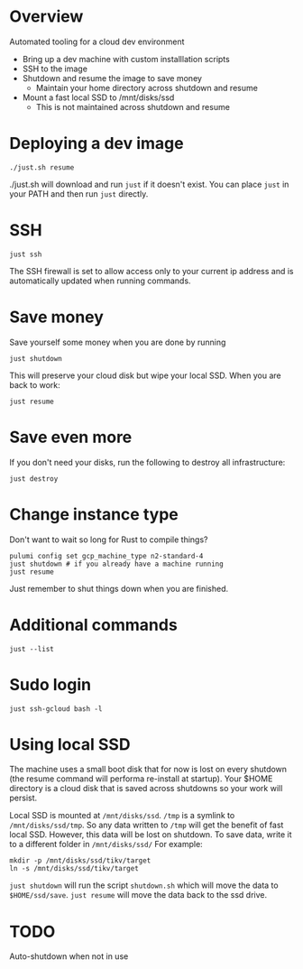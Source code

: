 # Overview

Automated tooling for a cloud dev environment

* Bring up a dev machine with custom installlation scripts
* SSH to the image
* Shutdown and resume the image to save money
  * Maintain your home directory across shutdown and resume
* Mount a fast local SSD to /mnt/disks/ssd
  * This is not maintained across shutdown and resume

# Deploying a dev image

	./just.sh resume

./just.sh will download and run `just` if it doesn't exist. You can place `just` in your PATH and then run `just` directly.

# SSH

	just ssh

The SSH firewall is set to allow access only to your current ip address and is automatically updated when running commands.


# Save money

Save yourself some money when you are done by running

	just shutdown

This will preserve your cloud disk but wipe your local SSD.
When you are back to work:

    just resume

# Save even more

If you don't need your disks, run the following to destroy all infrastructure:

	just destroy

# Change instance type

Don't want to wait so long for Rust to compile things?

	pulumi config set gcp_machine_type n2-standard-4
	just shutdown # if you already have a machine running
	just resume

Just remember to shut things down when you are finished.

# Additional commands

    just --list

# Sudo login

	just ssh-gcloud bash -l

# Using local SSD

The machine uses a small boot disk that for now is lost on every shutdown (the resume command will performa re-install at startup).
Your $HOME directory is a cloud disk that is saved across shutdowns so your work will persist.

Local SSD is mounted at `/mnt/disks/ssd`.
`/tmp` is a symlink to `/mnt/disks/ssd/tmp`.
So any data written to `/tmp` will get the benefit of fast local SSD.
However, this data will be lost on shutdown.
To save data, write it to a different folder in `/mnt/disks/ssd/`
For example:

	mkdir -p /mnt/disks/ssd/tikv/target
	ln -s /mnt/disks/ssd/tikv/target

`just shutdown` will run the script `shutdown.sh` which will move the data to `$HOME/ssd/save`.
`just resume` will move the data back to the ssd drive.


# TODO

Auto-shutdown when not in use
